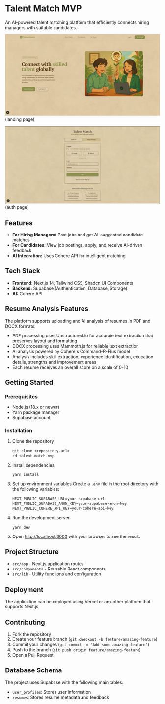 # Talent Match MVP

An AI-powered talent matching platform that efficiently connects hiring managers with suitable candidates.

![Landing Page](./public/landing-page.png)
(landing page)

![Auth Page](./public/auth-page.png)
(auth page)

## Features

- **For Hiring Managers:** Post jobs and get AI-suggested candidate matches
- **For Candidates:** View job postings, apply, and receive AI-driven feedback
- **AI Integration:** Uses Cohere API for intelligent matching

## Tech Stack

- **Frontend:** Next.js 14, Tailwind CSS, Shadcn UI Components
- **Backend:** Supabase (Authentication, Database, Storage)
- **AI:** Cohere API

## Resume Analysis Features

The platform supports uploading and AI analysis of resumes in PDF and DOCX formats:

- PDF processing uses Unstructured.io for accurate text extraction that preserves layout and formatting
- DOCX processing uses Mammoth.js for reliable text extraction
- AI analysis powered by Cohere's Command-R-Plus model
- Analysis includes skill extraction, experience identification, education details, strengths and improvement areas
- Each resume receives an overall score on a scale of 0-10

## Getting Started

### Prerequisites

- Node.js (18.x or newer)
- Yarn package manager
- Supabase account

### Installation

1. Clone the repository
   ```
   git clone <repository-url>
   cd talent-match-mvp
   ```

2. Install dependencies
   ```
   yarn install
   ```

3. Set up environment variables
   Create a `.env` file in the root directory with the following variables:
   ```
   NEXT_PUBLIC_SUPABASE_URL=your-supabase-url
   NEXT_PUBLIC_SUPABASE_ANON_KEY=your-supabase-anon-key
   NEXT_PUBLIC_COHERE_API_KEY=your-cohere-api-key
   ```

4. Run the development server
   ```
   yarn dev
   ```

5. Open [http://localhost:3000](http://localhost:3000) with your browser to see the result.

## Project Structure

- `src/app` - Next.js application routes
- `src/components` - Reusable React components
- `src/lib` - Utility functions and configuration

## Deployment

The application can be deployed using Vercel or any other platform that supports Next.js.

## Contributing

1. Fork the repository
2. Create your feature branch (`git checkout -b feature/amazing-feature`)
3. Commit your changes (`git commit -m 'Add some amazing feature'`)
4. Push to the branch (`git push origin feature/amazing-feature`)
5. Open a Pull Request

## Database Schema

The project uses Supabase with the following main tables:

- `user_profiles`: Stores user information
- `resumes`: Stores resume metadata and feedback
